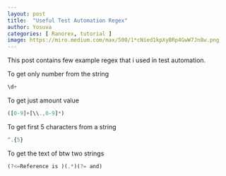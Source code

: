 ```yaml
---
layout: post
title:  "Useful Test Automation Regex"
author: Yosuva
categories: [ Ranorex, tutorial ]
image: https://miro.medium.com/max/500/1*cNied1kpXyBRp4GwW7Jn8w.png
---
```

This post contains few example regex that i used in test automation.

To get only number from the string
```js
\d+
```
To get just amount value
```js
([0-9]+[\\.,0-9]*)
```
To get first 5 characters from a string 
```js
^.{5}
```
To get the text of btw two strings
```js
(?<=Reference is )(.*)(?= and)
```

